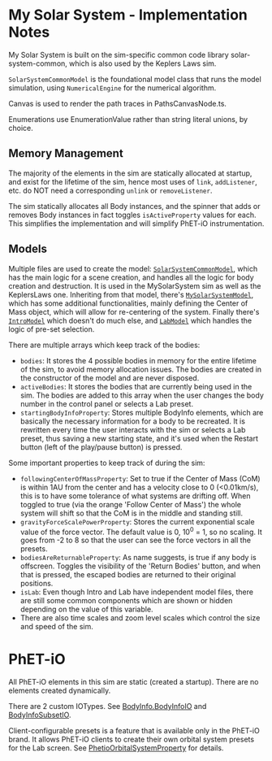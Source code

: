 # My Solar System - Implementation Notes

My Solar System is built on the sim-specific common code library solar-system-common, which is also used by the Keplers
Laws sim.

`SolarSystemCommonModel` is the foundational model class that runs the model simulation, using
`NumericalEngine` for the numerical algorithm.

Canvas is used to render the path traces in PathsCanvasNode.ts.

Enumerations use EnumerationValue rather than string literal unions, by choice.

## Memory Management

The majority of the elements in the sim are statically allocated at startup, and exist for the lifetime of the sim, hence most uses of `link`, `addListener`, etc. do NOT need a corresponding `unlink` or `removeListener`.

The sim statically allocates all Body instances, and the spinner that adds or removes Body instances in fact toggles `isActiveProperty` values for each. This simplifies the implementation and will simplify PhET-iO instrumentation.

## Models

Multiple files are used to create the model: [`SolarSystemCommonModel`](https://github.com/phetsims/solar-system-common/blob/af2b6fda39649f58114ba562bcf06d663c64554a/js/model/SolarSystemCommonModel.ts), which has the main logic for a scene creation, and handles all the logic for body creation and destruction. It is used in the MySolarSystem sim as well as the KeplersLaws one. Inheriting from that model, there's [`MySolarSystemModel`](https://github.com/phetsims/my-solar-system/blob/7fd875a7b45b4c17059b4e9c6dbc02b137adc8ee/js/common/model/MySolarSystemModel.ts), which has some additional functionalities, mainly defining the Center of Mass object, which will allow for re-centering of the system. Finally there's [`IntroModel`](https://github.com/phetsims/my-solar-system/blob/df3444bce5fb14dae7ce5ec882ce5ddd353531a0/js/intro/model/IntroModel.ts) which doesn't do much else, and [`LabModel`](https://github.com/phetsims/my-solar-system/blob/df3444bce5fb14dae7ce5ec882ce5ddd353531a0/js/lab/model/LabModel.ts) which handles the logic of pre-set selection.

There are multiple arrays which keep track of the bodies:

- `bodies`: It stores the 4 possible bodies in memory for the entire lifetime of the sim, to avoid memory
  allocation issues. The bodies are created in the constructor of the model and are never disposed.
- `activeBodies`: It stores the bodies that are currently being used in the sim. The bodies are added to this array when the user changes the body number in the control panel or selects a Lab preset.
- `startingBodyInfoProperty`: Stores multiple BodyInfo elements, which are basically the necessary information for a body to be recreated. It is rewritten every time the user interacts with the sim or selects a Lab preset, thus saving a new starting state, and it's used
  when the Restart button (left of the play/pause button) is pressed.

Some important properties to keep track of during the sim:

- `followingCenterOfMassProperty`: Set to true if the Center of Mass (CoM) is within 1AU from the center and has a velocity close to 0 (<0.01km/s), this is to have some tolerance of what systems are drifting off. When toggled to true (via the orange 'Follow Center of Mass') the whole system will shift so
  that the CoM is in the middle and standing still.
- `gravityForceScalePowerProperty`: Stores the current exponential scale value of the force vector. The default value is 0, 10<sup>0</sup> = 1, so no scaling. It goes from -2 to 8 so that the user can see the force vectors in all the presets.
- `bodiesAreReturnableProperty`: As name suggests, is true if any body is offscreen. Toggles the visibility of the 'Return Bodies' button, and when that is pressed, the escaped bodies are returned to their original positions.
- `isLab`: Even though Intro and Lab have independent model files, there are still some common components which are shown or hidden depending on the value of this variable.
- There are also time scales and zoom level scales which control the size and speed of the sim.

# PhET-iO

All PhET-iO elements in this sim are static (created a startup). There are no elements created dynamically.

There are 2 custom IOTypes. See [BodyInfo.BodyInfoIO](https://github.com/phetsims/solar-system-common/blob/main/js/model/BodyInfo.ts)
and [BodyInfoSubsetIO](https://github.com/phetsims/my-solar-system/blob/main/js/lab/model/PhetioOrbitalSystemProperty.ts).

Client-configurable presets is a feature that is available only in the PhET-iO brand. It allows PhET-iO
clients to create their own orbital system presets for the Lab screen.
See [PhetioOrbitalSystemProperty](https://github.com/phetsims/my-solar-system/blob/main/js/lab/model/PhetioOrbitalSystemProperty.ts)
for details.